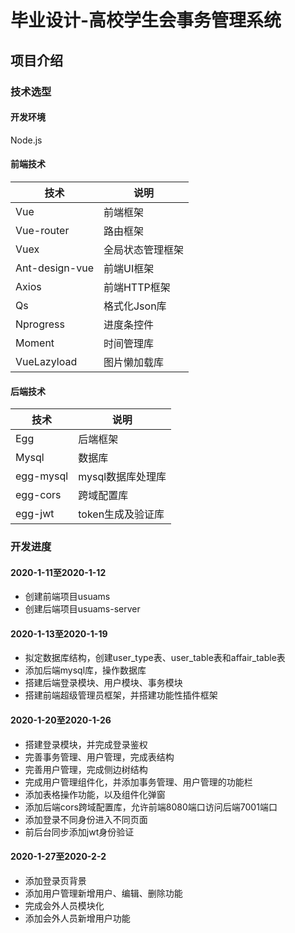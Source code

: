 # 毕业设计-高校学生会事务管理系统

## 项目介绍

### 技术选型

#### 开发环境

Node.js

#### 前端技术

| 技术 | 说明 |
|---|---|
| Vue | 前端框架 |
| Vue-router | 路由框架 |
| Vuex | 全局状态管理框架 |
| Ant-design-vue | 前端UI框架 |
| Axios | 前端HTTP框架 |
| Qs | 格式化Json库 |
| Nprogress | 进度条控件 |
| Moment | 时间管理库 |
| VueLazyload | 图片懒加载库 |

#### 后端技术

| 技术 | 说明 |
|---|---|
| Egg | 后端框架 |
| Mysql | 数据库 |
| egg-mysql | mysql数据库处理库 |
| egg-cors | 跨域配置库 |
| egg-jwt | token生成及验证库 |

### 开发进度

#### 2020-1-11至2020-1-12

- 创建前端项目usuams
- 创建后端项目usuams-server

#### 2020-1-13至2020-1-19

- 拟定数据库结构，创建user_type表、user_table表和affair_table表
- 添加后端mysql库，操作数据库
- 搭建后端登录模块、用户模块、事务模块
- 搭建前端超级管理员框架，并搭建功能性插件框架

#### 2020-1-20至2020-1-26

- 搭建登录模块，并完成登录鉴权
- 完善事务管理、用户管理，完成表结构
- 完善用户管理，完成侧边树结构
- 完成用户管理组件化，并添加事务管理、用户管理的功能栏
- 添加表格操作功能，以及组件化弹窗
- 添加后端cors跨域配置库，允许前端8080端口访问后端7001端口
- 添加登录不同身份进入不同页面
- 前后台同步添加jwt身份验证

#### 2020-1-27至2020-2-2

- 添加登录页背景
- 添加用户管理新增用户、编辑、删除功能
- 完成会外人员模块化
- 添加会外人员新增用户功能
